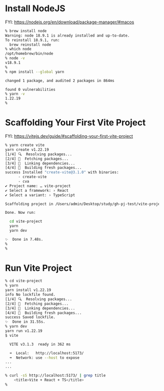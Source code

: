 # Install NodeJS

FYI:
https://nodejs.org/en/download/package-manager/#macos

```sh
% brew install node
Warning: node 18.9.1 is already installed and up-to-date.
To reinstall 18.9.1, run:
  brew reinstall node
% which node
/opt/homebrew/bin/node
% node -v
v18.9.1
%
% npm install --global yarn

changed 1 package, and audited 2 packages in 864ms

found 0 vulnerabilities
% yarn -v
1.22.19
%
```

# Scaffolding Your First Vite Project

FYI:
https://vitejs.dev/guide/#scaffolding-your-first-vite-project
```sh
% yarn create vite
yarn create v1.22.19
[1/4] 🔍  Resolving packages...
[2/4] 🚚  Fetching packages...
[3/4] 🔗  Linking dependencies...
[4/4] 🔨  Building fresh packages...
success Installed "create-vite@3.1.0" with binaries:
      - create-vite
      - cva
✔ Project name: … vite-project
✔ Select a framework: › React
✔ Select a variant: › TypeScript

Scaffolding project in /Users/admin/Desktop/study/gh-pj-test/vite-project...

Done. Now run:

  cd vite-project
  yarn
  yarn dev

✨  Done in 7.48s.
% 
% 
```


# Run Vite Project

```sh
% cd vite-project
% yarn 
yarn install v1.22.19
info No lockfile found.
[1/4] 🔍  Resolving packages...
[2/4] 🚚  Fetching packages...
[3/4] 🔗  Linking dependencies...
[4/4] 🔨  Building fresh packages...
success Saved lockfile.
✨  Done in 31.55s.
% yarn dev
yarn run v1.22.19
$ vite

  VITE v3.1.3  ready in 362 ms

  ➜  Local:   http://localhost:5173/
  ➜  Network: use --host to expose
...
...
```

```sh
% curl -sS http://localhost:5173/ | grep title
    <title>Vite + React + TS</title>
% 
```